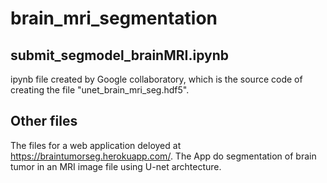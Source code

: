 # brain_mri_segmentation

## submit_segmodel_brainMRI.ipynb
ipynb file created by Google collaboratory, which is the source code of creating the file "unet_brain_mri_seg.hdf5".

## Other files
The files for a web application deloyed at https://braintumorseg.herokuapp.com/.
The App do segmentation of brain tumor in an MRI image file using U-net archtecture.

